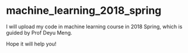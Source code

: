 # machine_learning_2018_spring
I will upload my code in machine learning course in 2018 Spring, which is guided by Prof Deyu Meng.

Hope it will help you!
